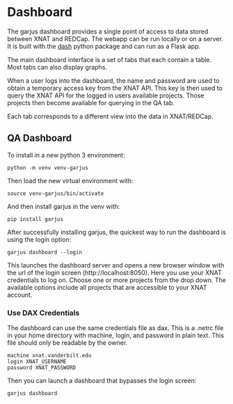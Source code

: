 # Dashboard

The garjus dashboard provides a single point of access to data stored between XNAT and REDCap. The webapp can be run locally or on a server. It is built with the [dash](https://dash.plotly.com) python package and can run as a Flask app.

The main dashboard interface is a set of tabs that each contain a table. Most tabs can also display graphs.

When a user logs into the dashboard, the name and password are used to obtain a temporary access key from the XNAT API. This key is then used to query the XNAT API for the logged in users available projects. Those projects then become available for querying in the QA tab.

Each tab corresponds to a different view into the data in XNAT/REDCap.


## QA Dashboard

To install in a new python 3 environment:
```
python -m venv venv-garjus
```
Then load the new virtual environment with:
```
source venv-garjus/bin/activate
```
And then install garjus in the venv with:
```
pip install garjus
```

After successfully installing garjus, the quickest way to run the dashboard is using the login option:
```
garjus dashboard --login
```

This launches the dashboard server and opens a new browser window with the url of the login screen (http://localhost:8050). Here you use your XNAT credentials to log on.
Choose one or more projects from the drop down. The available options include all projects that are accessible to your XNAT account.


### Use DAX Credentials
The dashboard can use the same credentials file as dax. This is a .netrc file in your home directory with machine, login, and password in plain text. This file should only be readable by the owner.
```
machine xnat.vanderbilt.edu
login XNAT_USERNAME
password XNAT_PASSWORD
```

Then you can launch a dashboard that bypasses the login screen:
```
garjus dashboard
```



